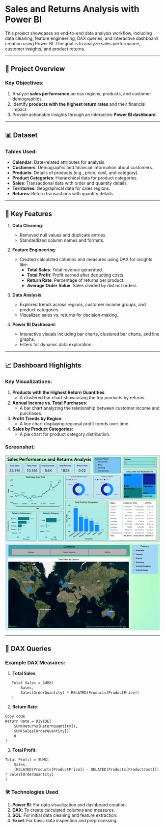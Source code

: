 # Sales and Returns Analysis with Power BI

This project showcases an end-to-end data analysis workflow, including data cleaning, feature engineering, DAX queries, and interactive dashboard creation using Power BI. The goal is to analyze sales performance, customer insights, and product returns.

---

## 🚀 **Project Overview**

### Key Objectives:
1. Analyze **sales performance** across regions, products, and customer demographics.
2. Identify **products with the highest return rates** and their financial impact.
3. Provide actionable insights through an interactive **Power BI dashboard**.

---

## 📊 **Dataset**

### Tables Used:
- **Calendar**: Date-related attributes for analysis.
- **Customers**: Demographic and financial information about customers.
- **Products**: Details of products (e.g., price, cost, and category).
- **Product Categories**: Hierarchical data for product categories.
- **Sales**: Transactional data with order and quantity details.
- **Territories**: Geographical data for sales regions.
- **Returns**: Return transactions with quantity details.

---

## 🔧 **Key Features**

1. **Data Cleaning**:
   - Removed null values and duplicate entries.
   - Standardized column names and formats.

2. **Feature Engineering**:
   - Created calculated columns and measures using DAX for insights like:
     - **Total Sales**: Total revenue generated.
     - **Total Profit**: Profit earned after deducting costs.
     - **Return Rate**: Percentage of returns per product.
     - **Average Order Value**: Sales divided by distinct orders.

3. **Data Analysis**:
   - Explored trends across regions, customer income groups, and product categories.
   - Visualized sales vs. returns for decision-making.

4. **Power BI Dashboard**:
   - Interactive visuals including bar charts, clustered bar charts, and line graphs.
   - Filters for dynamic data exploration.

---

## 📈 **Dashboard Highlights**

### Key Visualizations:
1. **Products with the Highest Return Quantities**:
   - A clustered bar chart showcasing the top products by returns.
2. **Annual Income vs. Total Purchases**:
   - A bar chart analyzing the relationship between customer income and purchases.
3. **Profit Trends by Region**:
   - A line chart displaying regional profit trends over time.
4. **Sales by Product Categories**:
   - A pie chart for product category distribution.

### Screenshot:
![Dashboard Screenshot](adventure_work.png)
![Dashboard Screenshot](adventure_work_2.png)

---

## 📜 **DAX Queries**

### Example DAX Measures:
1. **Total Sales**:
```DAX
   Total Sales = SUMX(
       Sales,
       Sales[OrderQuantity] * RELATED(Products[ProductPrice])
   )
```

2. **Return Rate**:
```DAX
Copy code
Return Rate = DIVIDE(
    SUM(Returns[ReturnQuantity]),
    SUM(Sales[OrderQuantity]),
    0
)
```
3. **Total Profit**:
```DAX
Total Profit = SUMX(
    Sales,
    (RELATED(Products[ProductPrice]) - RELATED(Products[ProductCost])) * Sales[OrderQuantity]
)
```

### 🛠️ Technologies Used
1. **Power BI**: For data visualization and dashboard creation.
2. **DAX**: To create calculated columns and measures.
3. **SQL**: For initial data cleaning and feature extraction.
4. **Excel**: For basic data inspection and preprocessing.

